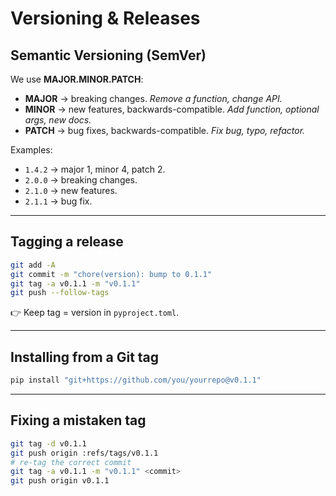 
# Versioning & Releases

## Semantic Versioning (SemVer)

We use **MAJOR.MINOR.PATCH**:

* **MAJOR** → breaking changes.
  *Remove a function, change API.*
* **MINOR** → new features, backwards-compatible.
  *Add function, optional args, new docs.*
* **PATCH** → bug fixes, backwards-compatible.
  *Fix bug, typo, refactor.*

Examples:

* `1.4.2` → major 1, minor 4, patch 2.
* `2.0.0` → breaking changes.
* `2.1.0` → new features.
* `2.1.1` → bug fix.

---

## Tagging a release

```bash
git add -A
git commit -m "chore(version): bump to 0.1.1"
git tag -a v0.1.1 -m "v0.1.1"
git push --follow-tags
```

👉 Keep tag = version in `pyproject.toml`.

---

## Installing from a Git tag

```bash
pip install "git+https://github.com/you/yourrepo@v0.1.1"
```

---

## Fixing a mistaken tag

```bash
git tag -d v0.1.1
git push origin :refs/tags/v0.1.1
# re-tag the correct commit
git tag -a v0.1.1 -m "v0.1.1" <commit>
git push origin v0.1.1
```